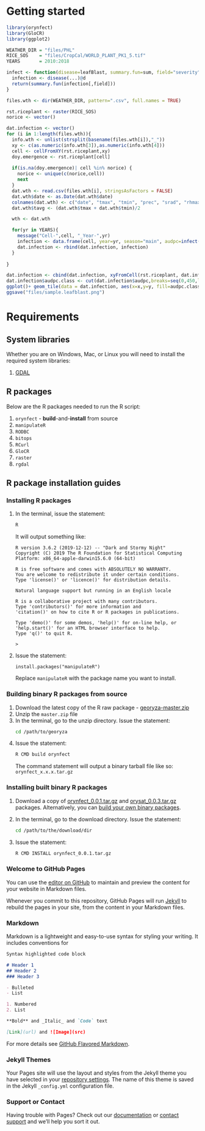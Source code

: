 # Getting started

```r
library(orynfect)
library(GloCR)
library(ggplot2)

WEATHER_DIR = "files/PHL"
RICE_SOS    = "files/CropCal/WORLD_PLANT_PK1_5.tif"
YEARS       = 2010:2018

infect <- function(disease=leafBlast, summary.fun=sum, field="severity", ...){
  infection <- disease(...)@d
  return(summary.fun(infection[,field]))
}

files.wth <- dir(WEATHER_DIR, pattern=".csv", full.names = TRUE)

rst.riceplant <- raster(RICE_SOS)
norice <- vector()

dat.infection <- vector()
for (i in 1:length(files.wth)){
  info.wth <- unlist(strsplit(basename(files.wth[i]),"_"))
  xy <- c(as.numeric(info.wth[3]),as.numeric(info.wth[4]))
  cell <- cellFromXY(rst.riceplant,xy)
  doy.emergence <- rst.riceplant[cell]
  
  if(is.na(doy.emergence)| cell %in% norice) {
    norice <- unique(c(norice,cell))
    next
  }
  dat.wth <- read.csv(files.wth[i], stringsAsFactors = FALSE)
  dat.wth$date <- as.Date(dat.wth$date)
  colnames(dat.wth) <- c("date", "tmax", "tmin", "prec", "srad", "rhmax","rhmin", "wind.morningmax", "wind.daymax", "wind.avg")
  dat.wth$tavg <- (dat.wth$tmax + dat.wth$tmin)/2

  wth <- dat.wth

  for(yr in YEARS){
    message("Cell-",cell, "_Year-",yr)
    infection <- data.frame(cell, year=yr, season="main", audpc=infect(wth=wth, crop.estabdate=dateFromDoy(doy.emergence,yr)))
    dat.infection <- rbind(dat.infection, infection)
  }
  
}

dat.infection <- cbind(dat.infection, xyFromCell(rst.riceplant, dat.infection$cell)) 
dat.infection$audpc.class <- cut(dat.infection$audpc,breaks=seq(0,450,length.out = 9))
ggplot()+ geom_tile(data = dat.infection, aes(x=x,y=y, fill=audpc.class )) +facet_wrap(~year) + scale_fill_brewer(palette = "Reds") + theme_dark() + theme(legend.position = "bottom")
ggsave("files/sample.leafblast.png")
```

# Requirements

## System libraries

Whether you are on Windows, Mac, or Linux you will need to install the required system libraries:

1. [GDAL](https://gdal.org/)

## R packages

Below are the R packages needed to run the R script:

1. `orynfect` - **build**-and-**install** from source
2. `manipulateR`
3. `RODBC`
4. `bitops`
5. `RCurl`
6. `GloCR`
7. `raster`
8. `rgdal`

## R package installation guides

### Installing R packages

1. In the terminal, issue the statement:
   ```bash
   R
   ```

   It will output something like:
   ```
   R version 3.6.2 (2019-12-12) -- "Dark and Stormy Night"
   Copyright (C) 2019 The R Foundation for Statistical Computing
   Platform: x86_64-apple-darwin15.6.0 (64-bit)

   R is free software and comes with ABSOLUTELY NO WARRANTY.
   You are welcome to redistribute it under certain conditions.
   Type 'license()' or 'licence()' for distribution details.

   Natural language support but running in an English locale

   R is a collaborative project with many contributors.
   Type 'contributors()' for more information and
   'citation()' on how to cite R or R packages in publications.

   Type 'demo()' for some demos, 'help()' for on-line help, or
   'help.start()' for an HTML browser interface to help.
   Type 'q()' to quit R.

   >
   ```
2. Issue the statement:
   ```
   install.packages("manipulateR")
   ```

   Replace `manipulateR` with the package name you want to install.


### Building binary R packages from source

1. Download the latest copy of the R raw package - [georyza-master.zip](https://github.com/jaunario/georyza/archive/master.zip)
2. Unzip the `master.zip` file
3. In the terminal, go to the unzip directory. Issue the statement:
   ```bash
   cd /path/to/georyza
   ```
4. Issue the statement:
   ```bash
   R CMD build orynfect
   ```
   The command statement will output a binary tarball file like so: `orynfect_x.x.x.tar.gz`

### Installing built binary R packages

1. Download a copy of [orynfect_0.0.1.tar.gz](#) and [orysat_0.0.3.tar.gz](#) packages. Alternatively, you can [build your own binary packages](#building-binary-packages).

2. In the terminal, go to the download directory. Issue the statement:
   ```bash
   cd /path/to/the/download/dir
   ```

3. Issue the statement:
   ```bash
   R CMD INSTALL orynfect_0.0.1.tar.gz
   ```



### Welcome to GitHub Pages

You can use the [editor on GitHub](https://github.com/jaunario/georyza/edit/master/README.md) to maintain and preview the content for your website in Markdown files.

Whenever you commit to this repository, GitHub Pages will run [Jekyll](https://jekyllrb.com/) to rebuild the pages in your site, from the content in your Markdown files.

### Markdown

Markdown is a lightweight and easy-to-use syntax for styling your writing. It includes conventions for

```markdown
Syntax highlighted code block

# Header 1
## Header 2
### Header 3

- Bulleted
- List

1. Numbered
2. List

**Bold** and _Italic_ and `Code` text

[Link](url) and ![Image](src)
```

For more details see [GitHub Flavored Markdown](https://guides.github.com/features/mastering-markdown/).

### Jekyll Themes

Your Pages site will use the layout and styles from the Jekyll theme you have selected in your [repository settings](https://github.com/jaunario/georyza/settings). The name of this theme is saved in the Jekyll `_config.yml` configuration file.

### Support or Contact

Having trouble with Pages? Check out our [documentation](https://help.github.com/categories/github-pages-basics/) or [contact support](https://github.com/contact) and we’ll help you sort it out.
